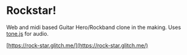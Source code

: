 Rockstar!
=========

Web and midi based Guitar Hero/Rockband clone in the making.
Uses [tone.js](https://tonejs.github.io/) for audio.

[https://rock-star.glitch.me/](https://rock-star.glitch.me/)